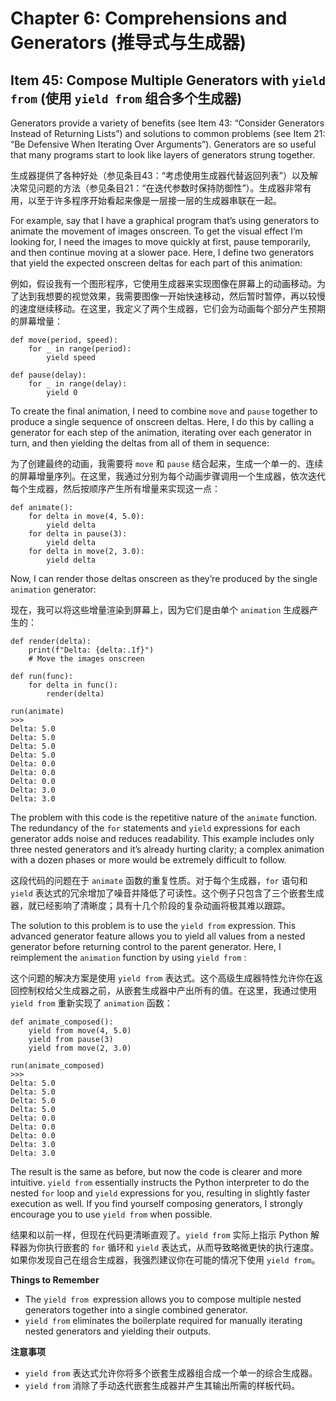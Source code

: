 # Chapter 6: Comprehensions and Generators (推导式与生成器)

## Item 45: Compose Multiple Generators with `yield from` (使用 `yield from` 组合多个生成器)

Generators provide a variety of benefits (see Item 43: “Consider Generators Instead of Returning Lists”) and solutions to common problems (see Item 21: “Be Defensive When Iterating Over Arguments”). Generators are so useful that many programs start to look like layers of generators strung together.

生成器提供了各种好处（参见条目43：“考虑使用生成器代替返回列表”）以及解决常见问题的方法（参见条目21：“在迭代参数时保持防御性”）。生成器非常有用，以至于许多程序开始看起来像是一层接一层的生成器串联在一起。

For example, say that I have a graphical program that’s using generators to animate the movement of images onscreen. To get the visual effect I’m looking for, I need the images to move quickly at first, pause temporarily, and then continue moving at a slower pace. Here, I define two generators that yield the expected onscreen deltas for each part of this animation:

例如，假设我有一个图形程序，它使用生成器来实现图像在屏幕上的动画移动。为了达到我想要的视觉效果，我需要图像一开始快速移动，然后暂时暂停，再以较慢的速度继续移动。在这里，我定义了两个生成器，它们会为动画每个部分产生预期的屏幕增量：

```
def move(period, speed):
    for _ in range(period):
        yield speed

def pause(delay):
    for _ in range(delay):
        yield 0
```

To create the final animation, I need to combine `move` and `pause` together to produce a single sequence of onscreen deltas. Here, I do this by calling a generator for each step of the animation, iterating over each generator in turn, and then yielding the deltas from all of them in sequence:

为了创建最终的动画，我需要将 `move` 和 `pause` 结合起来，生成一个单一的、连续的屏幕增量序列。在这里，我通过分别为每个动画步骤调用一个生成器，依次迭代每个生成器，然后按顺序产生所有增量来实现这一点：

```
def animate():
    for delta in move(4, 5.0):
        yield delta
    for delta in pause(3):
        yield delta
    for delta in move(2, 3.0):
        yield delta
```

Now, I can render those deltas onscreen as they’re produced by the single `animation` generator:

现在，我可以将这些增量渲染到屏幕上，因为它们是由单个 `animation` 生成器产生的：

```
def render(delta):
    print(f"Delta: {delta:.1f}")
    # Move the images onscreen

def run(func):
    for delta in func():
        render(delta)

run(animate)
>>>
Delta: 5.0
Delta: 5.0
Delta: 5.0
Delta: 5.0
Delta: 0.0
Delta: 0.0
Delta: 0.0
Delta: 3.0
Delta: 3.0
```

The problem with this code is the repetitive nature of the `animate` function. The redundancy of the `for` statements and `yield` expressions for each generator adds noise and reduces readability. This example includes only three nested generators and it’s already hurting clarity; a complex animation with a dozen phases or more would be extremely difficult to follow.

这段代码的问题在于 `animate` 函数的重复性质。对于每个生成器，`for` 语句和 `yield` 表达式的冗余增加了噪音并降低了可读性。这个例子只包含了三个嵌套生成器，就已经影响了清晰度；具有十几个阶段的复杂动画将极其难以跟踪。

The solution to this problem is to use the `yield from` expression. This advanced generator feature allows you to yield all values from a nested generator before returning control to the parent generator. Here, I reimplement the `animation` function by using `yield from` :

这个问题的解决方案是使用 `yield from` 表达式。这个高级生成器特性允许你在返回控制权给父生成器之前，从嵌套生成器中产出所有的值。在这里，我通过使用 `yield from` 重新实现了 `animation` 函数：

```
def animate_composed():
    yield from move(4, 5.0)
    yield from pause(3)
    yield from move(2, 3.0)

run(animate_composed)
>>>
Delta: 5.0
Delta: 5.0
Delta: 5.0
Delta: 5.0
Delta: 0.0
Delta: 0.0
Delta: 0.0
Delta: 3.0
Delta: 3.0
```

The result is the same as before, but now the code is clearer and more intuitive. `yield from` essentially instructs the Python interpreter to do the nested `for` loop and `yield` expressions for you, resulting in slightly faster execution as well. If you find yourself composing generators, I strongly encourage you to use `yield from` when possible.

结果和以前一样，但现在代码更清晰直观了。`yield from` 实际上指示 Python 解释器为你执行嵌套的 `for` 循环和 `yield` 表达式，从而导致略微更快的执行速度。如果你发现自己在组合生成器，我强烈建议你在可能的情况下使用 `yield from`。

**Things to Remember**
- The `yield from `expression allows you to compose multiple nested generators together into a single combined generator.
- `yield from` eliminates the boilerplate required for manually iterating nested generators and yielding their outputs.

**注意事项**
- `yield from` 表达式允许你将多个嵌套生成器组合成一个单一的综合生成器。
- `yield from` 消除了手动迭代嵌套生成器并产生其输出所需的样板代码。